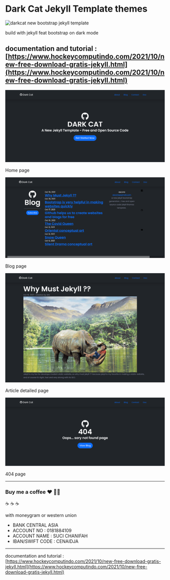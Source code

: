 # Dark Cat Jekyll Template themes

![darkcat new bootstrap jekyll template](/screenshot.gif)

build with jekyll feat bootstrap on dark mode

documentation and tutorial : [https://www.hockeycomputindo.com/2021/10/new-free-download-gratis-jekyll.html](https://www.hockeycomputindo.com/2021/10/new-free-download-gratis-jekyll.html)
-----------------------------------

![darkcat new bootstrap jekyll template](/home.png)

Home page


![darkcat new bootstrap jekyll template](/blog.png)

Blog page


![darkcat new bootstrap jekyll template](/article.png)

Article detailed page


![darkcat new bootstrap jekyll template](/404.png)

404 page

--------------------------------------------------------------------------------------------------------------------

### Buy me a coffee :hearts: ✌🏻

:coffee: :coffee: :coffee: 

with moneygram or western union

+ BANK CENTRAL ASIA
+ ACCOUNT NO : 0181884109
+ ACCOUNT NAME : SUCI CHANIFAH
+ IBAN/SWIFT CODE : CENAIDJA

--------------------------------------------------------------------------------------------------------------------

documentation and tutorial : [https://www.hockeycomputindo.com/2021/10/new-free-download-gratis-jekyll.html](https://www.hockeycomputindo.com/2021/10/new-free-download-gratis-jekyll.html)
